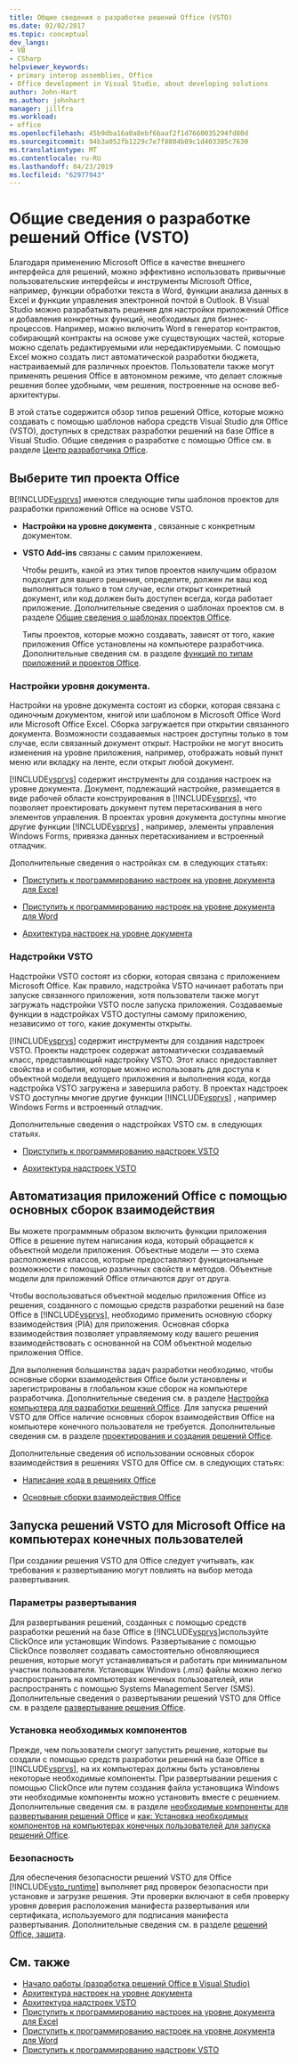 ```yaml
---
title: Общие сведения о разработке решений Office (VSTO)
ms.date: 02/02/2017
ms.topic: conceptual
dev_langs:
- VB
- CSharp
helpviewer_keywords:
- primary interop assemblies, Office
- Office development in Visual Studio, about developing solutions
author: John-Hart
ms.author: johnhart
manager: jillfra
ms.workload:
- office
ms.openlocfilehash: 45b9dba16a0a8ebf6baaf2f1d7660035294fd80d
ms.sourcegitcommit: 94b3a052fb1229c7e7f8804b09c1d403385c7630
ms.translationtype: MT
ms.contentlocale: ru-RU
ms.lasthandoff: 04/23/2019
ms.locfileid: "62977943"
---
```

# <a name="office-solutions-development-overview-vsto"></a>Общие сведения о разработке решений Office (VSTO)
  Благодаря применению Microsoft Office в качестве внешнего интерфейса для решений, можно эффективно использовать привычные пользовательские интерфейсы и инструменты Microsoft Office, например, функции обработки текста в Word, функции анализа данных в Excel и функции управления электронной почтой в Outlook. В Visual Studio можно разрабатывать решения для настройки приложений Office и добавления конкретных функций, необходимых для бизнес-процессов. Например, можно включить Word в генератор контрактов, собирающий контракты на основе уже существующих частей, которые можно сделать редактируемыми или нередактируемыми. С помощью Excel можно создать лист автоматической разработки бюджета, настраиваемый для различных проектов. Пользователи также могут применять решения Office в автономном режиме, что делает сложные решения более удобными, чем решения, построенные на основе веб-архитектуры.

 В этой статье содержится обзор типов решений Office, которые можно создавать с помощью шаблонов набора средств Visual Studio для Office (VSTO), доступных в средствах разработки решений на базе Office в Visual Studio. Общие сведения о разработке с помощью Office см. в разделе [Центр разработчика Office](https://dev.office.com/).

## <a name="choose-an-office-project-type"></a>Выберите тип проекта Office
 В[!INCLUDE[vsprvs](../sharepoint/includes/vsprvs-md.md)] имеются следующие типы шаблонов проектов для разработки приложений Office на основе VSTO.

- **Настройки на уровне документа** , связанные с конкретным документом.

- **VSTO Add-ins** связаны с самим приложением.

  Чтобы решить, какой из этих типов проектов наилучшим образом подходит для вашего решения, определите, должен ли ваш код выполняться только в том случае, если открыт конкретный документ, или код должен быть доступен всегда, когда работает приложение. Дополнительные сведения о шаблонах проектов см. в разделе [Общие сведения о шаблонах проектов Office](../vsto/office-project-templates-overview.md).

  Типы проектов, которые можно создавать, зависят от того, какие приложения Office установлены на компьютере разработчика. Дополнительные сведения см. в разделе [функций по типам приложений и проектов Office](../vsto/features-available-by-office-application-and-project-type.md).

### <a name="document-level-customizations"></a>Настройки уровня документа.
 Настройки на уровне документа состоят из сборки, которая связана с одиночным документом, книгой или шаблоном в Microsoft Office Word или Microsoft Office Excel. Сборка загружается при открытии связанного документа. Возможности создаваемых настроек доступны только в том случае, если связанный документ открыт. Настройки не могут вносить изменения на уровне приложения, например, отображать новый пункт меню или вкладку на ленте, если открыт любой документ.

 [!INCLUDE[vsprvs](../sharepoint/includes/vsprvs-md.md)] содержит инструменты для создания настроек на уровне документа. Документ, подлежащий настройке, размещается в виде рабочей области конструирования в [!INCLUDE[vsprvs](../sharepoint/includes/vsprvs-md.md)], что позволяет проектировать документ путем перетаскивания в него элементов управления. В проектах уровня документа доступны многие другие функции [!INCLUDE[vsprvs](../sharepoint/includes/vsprvs-md.md)] , например, элементы управления Windows Forms, привязка данных перетаскиванием и встроенный отладчик.

 Дополнительные сведения о настройках см. в следующих статьях:

- [Приступить к программированию настроек на уровне документа для Excel](../vsto/getting-started-programming-document-level-customizations-for-excel.md)

- [Приступить к программированию настроек на уровне документа для Word](../vsto/getting-started-programming-document-level-customizations-for-word.md)

- [Архитектура настроек на уровне документа](../vsto/architecture-of-document-level-customizations.md)

### <a name="vsto-add-ins"></a>Надстройки VSTO
 Надстройки VSTO состоят из сборки, которая связана с приложением Microsoft Office. Как правило, надстройка VSTO начинает работать при запуске связанного приложения, хотя пользователи также могут загружать надстройки VSTO после запуска приложения. Создаваемые функции в надстройках VSTO доступны самому приложению, независимо от того, какие документы открыты.

 [!INCLUDE[vsprvs](../sharepoint/includes/vsprvs-md.md)] содержит инструменты для создания надстроек VSTO. Проекты надстроек содержат автоматически создаваемый класс, представляющий надстройку VSTO. Этот класс предоставляет свойства и события, которые можно использовать для доступа к объектной модели ведущего приложения и выполнения кода, когда надстройка VSTO загружена и завершила работу. В проектах надстроек VSTO доступны многие другие функции [!INCLUDE[vsprvs](../sharepoint/includes/vsprvs-md.md)] , например Windows Forms и встроенный отладчик.

 Дополнительные сведения о надстройках VSTO см. в следующих статьях.

- [Приступить к программированию надстроек VSTO](../vsto/getting-started-programming-vsto-add-ins.md)

- [Архитектура надстроек VSTO](../vsto/architecture-of-vsto-add-ins.md)

## <a name="automate-office-applications-by-using-primary-interop-assemblies"></a>Автоматизация приложений Office с помощью основных сборок взаимодействия
 Вы можете программным образом включить функции приложения Office в решение путем написания кода, который обращается к объектной модели приложения. Объектные модели — это схема расположения классов, которые предоставляют функциональные возможности с помощью различных свойств и методов. Объектные модели для приложений Office отличаются друг от друга.

 Чтобы воспользоваться объектной моделью приложения Office из решения, созданного с помощью средств разработки решений на базе Office в [!INCLUDE[vsprvs](../sharepoint/includes/vsprvs-md.md)], необходимо применить основную сборку взаимодействия (PIA) для приложения. Основная сборка взаимодействия позволяет управляемому коду вашего решения взаимодействовать с основанной на COM объектной моделью приложения Office.

 Для выполнения большинства задач разработки необходимо, чтобы основные сборки взаимодействия Office были установлены и зарегистрированы в глобальном кэше сборок на компьютере разработчика. Дополнительные сведения см. в разделе [Настройка компьютера для разработки решений Office](../vsto/configuring-a-computer-to-develop-office-solutions.md). Для запуска решений VSTO для Office наличие основных сборок взаимодействия Office на компьютере конечного пользователя не требуется. Дополнительные сведения см. в разделе [проектирования и создания решений Office](../vsto/designing-and-creating-office-solutions.md).

 Дополнительные сведения об использовании основных сборок взаимодействия в решениях VSTO для Office см. в следующих статьях:

- [Написание кода в решениях Office](../vsto/writing-code-in-office-solutions.md)

- [Основные сборки взаимодействия Office](../vsto/office-primary-interop-assemblies.md)

## <a name="run-microsoft-vsto-office-solutions-on-end-user-computers"></a>Запуска решений VSTO для Microsoft Office на компьютерах конечных пользователей
 При создании решения VSTO для Office следует учитывать, как требования к развертыванию могут повлиять на выбор метода развертывания.

### <a name="deployment-options"></a>Параметры развертывания
 Для развертывания решений, созданных с помощью средств разработки решений на базе Office в [!INCLUDE[vsprvs](../sharepoint/includes/vsprvs-md.md)]используйте ClickOnce или установщик Windows. Развертывание с помощью ClickOnce позволяет создавать самостоятельно обновляющиеся решения, которые могут устанавливаться и работать при минимальном участии пользователя. Установщик Windows (*.msi*) файлы можно легко распространить на компьютерах конечных пользователей, или распространять с помощью Systems Management Server (SMS). Дополнительные сведения о развертывании решений VSTO для Office см. в разделе [развертывание решения Office](../vsto/deploying-an-office-solution.md).

### <a name="install-prerequisites"></a>Установка необходимых компонентов
 Прежде, чем пользователи смогут запустить решение, которые вы создали с помощью средств разработки решений на базе Office в [!INCLUDE[vsprvs](../sharepoint/includes/vsprvs-md.md)], на их компьютерах должны быть установлены некоторые необходимые компоненты. При развертывании решения с помощью ClickOnce или путем создания файла установщика Windows эти необходимые компоненты можно установить вместе с решением. Дополнительные сведения см. в разделе [необходимые компоненты для развертывания решений Office](https://msdn.microsoft.com/9f672809-43a3-40a1-9057-397ce3b5126e) и [как: Установка необходимых компонентов на компьютерах конечных пользователей для запуска решений Office](https://msdn.microsoft.com/74dd2c52-838f-4abf-b2b4-4d7b0c2a0a98).

### <a name="security"></a>Безопасность
 Для обеспечения безопасности решений VSTO для Office [!INCLUDE[vsto_runtime](../vsto/includes/vsto-runtime-md.md)] выполняет ряд проверок безопасности при установке и загрузке решения. Эти проверки включают в себя проверку уровня доверия расположения манифеста развертывания или сертификата, используемого для подписания манифеста развертывания. Дополнительные сведения см. в разделе [решений Office, защита](../vsto/securing-office-solutions.md).

## <a name="see-also"></a>См. также
- [Начало работы &#40;разработка решений Office в Visual Studio&#41;](../vsto/getting-started-office-development-in-visual-studio.md)
- [Архитектура настроек на уровне документа](../vsto/architecture-of-document-level-customizations.md)
- [Архитектура надстроек VSTO](../vsto/architecture-of-vsto-add-ins.md)
- [Приступить к программированию настроек на уровне документа для Excel](../vsto/getting-started-programming-document-level-customizations-for-excel.md)
- [Приступить к программированию настроек на уровне документа для Word](../vsto/getting-started-programming-document-level-customizations-for-word.md)
- [Приступить к программированию надстроек VSTO](../vsto/getting-started-programming-vsto-add-ins.md)
